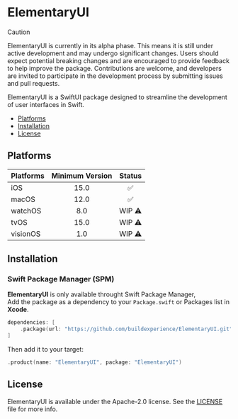 # ElementaryUI
> [!CAUTION]
> ElementaryUI is currently in its alpha phase. This means it is still under active development and may undergo significant changes. Users should expect potential breaking changes and are encouraged to provide feedback to help improve the package. Contributions are welcome, and developers are invited to participate in the development process by submitting issues and pull requests.

ElementaryUI is a SwiftUI package designed to streamline the development of user interfaces in Swift. 

- [Platforms](https://github.com/buildexperience/ElementaryUI?tab=readme-ov-file#platforms)
- [Installation](https://github.com/buildexperience/ElementaryUI?tab=readme-ov-file#installation)
- [License](https://github.com/buildexperience/ElementaryUI?tab=readme-ov-file#license)

## Platforms

| Platforms | Minimum Version  |         Status       |
| :---      |       :---:      |         :---:        |
| iOS       | 15.0             | :white_check_mark:   |
| macOS     | 12.0             | :white_check_mark:   |
| watchOS   | 8.0              | WIP :warning:        |
| tvOS      | 15.0             | WIP :warning:        |
| visionOS  | 1.0              | WIP :warning:        |

## Installation

### Swift Package Manager (SPM)

**ElementaryUI** is only available throught Swift Package Manager,  
Add the package as a dependency to your `Package.swift` or Packages list in **Xcode**.

```swift
dependencies: [
    .package(url: "https://github.com/buildexperience/ElementaryUI.git", from: "0.4.0")
]
```
Then add it to your target:

```swift
.product(name: "ElementaryUI", package: "ElementaryUI")
```

## License

ElementaryUI is available under the Apache-2.0 license. See the [LICENSE](LICENSE) file for more info.
